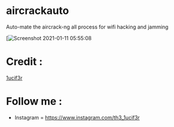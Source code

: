 # aircrackauto
Auto-mate the aircrack-ng all process for wifi hacking and jamming

[![Screenshot 2021-01-11 05:55:08](https://user-images.githubusercontent.com/61887775/104172202-dc0c5c80-53d1-11eb-8674-4c445a6bf514.png)

# Credit :

[1ucif3r](https://github.com/1ucif3r)

 
 # Follow me :
 
- Instagram  = https://www.instagram.com/th3_1ucif3r

